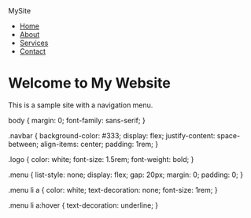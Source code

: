 <!DOCTYPE html>
<html lang="en">
<head>
  <meta charset="UTF-8" />
  <meta name="viewport" content="width=device-width, initial-scale=1.0" />
  <title>My Site</title>
  <link rel="stylesheet" href="style.css" />
</head>
<body>

  <!-- Menu Section -->
  <nav class="navbar">
    <div class="logo">MySite</div>
    <ul class="menu">
      <li><a href="#">Home</a></li>
      <li><a href="#">About</a></li>
      <li><a href="#">Services</a></li>
      <li><a href="#">Contact</a></li>
    </ul>
  </nav>

  <!-- Main content -->
  <main>
    <h1>Welcome to My Website</h1>
    <p>This is a sample site with a navigation menu.</p>
  </main>

</body>
</html>
body {
  margin: 0;
  font-family: sans-serif;
}

.navbar {
  background-color: #333;
  display: flex;
  justify-content: space-between;
  align-items: center;
  padding: 1rem;
}

.logo {
  color: white;
  font-size: 1.5rem;
  font-weight: bold;
}

.menu {
  list-style: none;
  display: flex;
  gap: 20px;
  margin: 0;
  padding: 0;
}

.menu li a {
  color: white;
  text-decoration: none;
  font-size: 1rem;
}

.menu li a:hover {
  text-decoration: underline;
}
